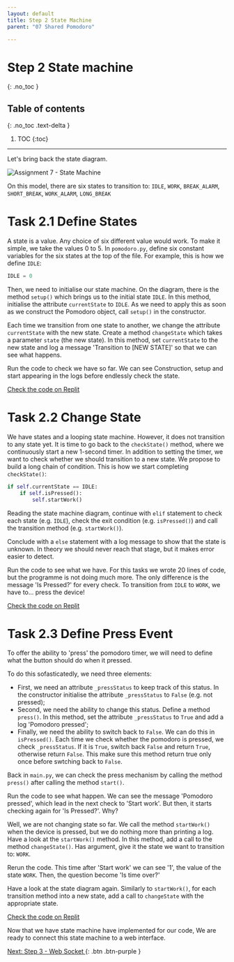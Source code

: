 ```yaml
---
layout: default
title: Step 2 State Machine
parent: "07 Shared Pomodoro"

---
```


# Step 2 State machine
{: .no_toc }

## Table of contents
{: .no_toc .text-delta }

1. TOC
{:toc}

---

Let's bring back the state diagram.

![Assignment 7 - State Machine]({{site.baseurl}}/assets/images/assignment7-step1-state-machine.svg)

On this model, there are six states to transition to: `IDLE`, `WORK`, `BREAK_ALARM`, `SHORT_BREAK`, `WORK_ALARM`, `LONG_BREAK`

# Task 2.1 Define States

A state is a value. Any choice of six different value would work. To make it simple, we take the values 0 to 5. In `pomodoro.py`, define six constant variables for the six states at the top of the file. For example, this is how we define `IDLE`:

```python
IDLE = 0
```

Then, we need to initialise our state machine. On the diagram, there is the method `setup()` which brings us to the initial state `IDLE`. In this method, initialise the attribute `currentState` to `IDLE`. As we need to apply this as soon as we construct the Pomodoro object, call `setup()` in the constructor.

Each time we transition from one state to another, we change the attribute `currentState` with the new state. Create a method `changeState` which takes a parameter `state` (the new state). In this method, set `currentState` to the new state and log a message 'Transition to [NEW STATE]' so that we can see what happens.

Run the code to check we have so far. We can see Construction, setup and start appearing in the logs before endlessly check the state.

[Check the code on Replit](https://replit.com/@IO1075/07-shared-pomodoro-step2-1)

# Task 2.2 Change State

We have states and a looping state machine. However, it does not transition to any state yet. It is time to go back to the `checkState()` method, where we continuously start a new 1-second timer. In addition to setting the timer, we want to check whether we should transition to a new state. We propose to build a long chain of condition. This is how we start completing `checkState()`:

```python
if self.currentState == IDLE:
    if self.isPressed():
        self.startWork()
```

Reading the state machine diagram, continue with `elif` statement to check each state (e.g. `IDLE`), check the exit condition (e.g. `isPressed()`) and call the transition method (e.g. `startWork()`).

Conclude with a `else` statement with a log message to show that the state is unknown. In theory we should never reach that stage, but it makes error easier to detect.

Run the code to see what we have. For this tasks we wrote 20 lines of code, but the programme is not doing much more. The only difference is the message 'Is Pressed?' for every check. To transition from `IDLE` to `WORK`, we have to... press the device!

[Check the code on Replit](https://replit.com/@IO1075/07-shared-pomodoro-step2-2)

# Task 2.3 Define Press Event

To offer the ability to 'press' the pomodoro timer, we will need to define what the button should do when it pressed.

To do this sofasticatedly, we need three elements:

* First, we need an attribute `_pressStatus` to keep track of this status. In the constructor initialise the attribute `_pressStatus` to `False` (e.g. not pressed);
* Second, we need the ability to change this status. Define a method `press()`. In this method, set the attribute `_pressStatus` to `True` and add a log 'Pomodoro pressed';
* Finally, we need the ability to switch back to `False`. We can do this in `isPressed()`. Each time we check whether the pomodoro is pressed, we check `_pressStatus`. If it is `True`, switch back `False` and return `True`, otherwise return `False`. This make sure this method return true only once before swtching back to `False`.

Back in `main.py`, we can check the press mechanism by calling the method `press()` after calling the method `start()`.

Run the code to see what happen. We can see the message 'Pomodoro pressed', which lead in the next check to 'Start work'. But then, it starts checking again for 'Is Pressed?'. Why?

Well, we are not changing state so far. We call the method `startWork()` when the device is pressed, but we do nothing more than printing a log. Have a look at the `startWork()` method. In this method, add a call to the method `changeState()`. Has argument, give it the state we want to transition to: `WORK`.

Rerun the code. This time after 'Start work' we can see '1', the value of the state `WORK`. Then, the question become 'Is time over?'

Have a look at the state diagram again. Similarly to `startWork()`, for each transition method into a new state, add a call to `changeState` with the appropriate state.

[Check the code on Replit](https://replit.com/@IO1075/07-shared-pomodoro-step2-3)

Now that we have state machine have implemented for our code, We are ready to connect this state machine to a web interface.

[Next: Step 3 - Web Socket ]({{site.baseurl}}/assignments/07-shared-pomodoro/step3){: .btn .btn-purple }
